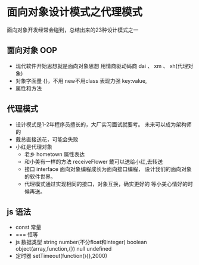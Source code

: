 # 面向对象设计模式之代理模式
  面向对象开发经常会碰到，总结出来的23种设计模式之一
## 面向对象 OOP
- 现代软件开始思想就是面向对象思想
  用情商驱动码商
  dai 、 xm 、 xh(代理对象) 
- 对象字面量
  {}，不用 new不用class
  表现力强 key:value,
- 属性和方法

## 代理模式
- 设计模式是1-2年程序员擅长的，大厂实习面试就要考。
  未来可以成为架构师的
- 戴总直接送花，可能会失败
- 小红是代理对象
  - 老乡 hometown 属性表达
  - 和小美有一样的方法 receiveFlower
    戴可以送给小红,去转送
  - 接口 interface
    面向对象编程成长为面向接口编程， 设计我们的面向对象的软件世界。
  - 代理模式通过实现相同的接口，对象互换，确实更好的
    等小美心情好的时候再送。


## js 语法 
- const 常量
- === 恒等
- js 数据类型
  string number(不分float和integer) boolean object(array,function,{}) null undefined
- 定时器 setTimeout(function(){},2000)
